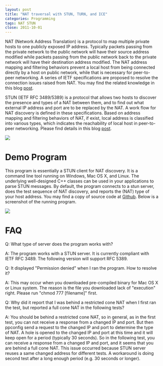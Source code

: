 ```yaml
---
layout: post
title: "NAT traversal with STUN, TURN, and ICE"
categories: Programming
tags: NAT STUN
close: 2011-10-01
---
```


<p>NAT (Network Address Translation) is a protocol to map multiple private hosts to one publicly exposed IP address. Typically packets passing from the private network to the public network will have their source address modified while packets passing from the public network back to the private network will have their destination address modified. The NAT address mapping and filtering behaviors prevent a local host from being connected directly by a host on public network, while that is necessary for peer-to-peer networking. A series of IETF specifications are proposed to resolve the connection issues raised from NAT. You may find the related knowledge in this blog <a href="#">post</a>.
	
<p>STUN (IETF RFC 3489/5389) is a protocol that allows two hosts to discover the presence and types of a NAT between them, and to find out what external IP address and port are to be replaced by the NAT. A work flow for NAT discovery is defined in these specifications. Based on address mapping and filtering behaviors of NAT, if exist, local address is classified into various types, which indicates the reachability of local host in peer-to-peer networking. Please find details in this blog <a href="#">post</a>.</p>

<img src="/images/stunclient.png" />

<h1>Demo Program</h1>
<p>This program is essentially a STUN client for NAT discovery. It is a command line tool running on Windows, Mac OS X, and Linux. The underlying well-designed C++ classes can be used in your applications to parse STUN messages. By default, the program connects to a stun server, does the test sequence of NAT discovery, and reports the (NAT) type of your host address. You may find a copy of source code at <a href="https://github.com/limlabs/stunclient" target="_blank">Github</a>. Below is a screenshot of the running program.</p>
	
<p><img src="/images/screenshot.png" /></p>

<h1>FAQ</h1>
<p>Q: What type of server does the program works with?</p>
<p>A: The program works with a STUN server. It is currently compliant with IETF RFC 3489. The following version will support RFC 5389.</p>
<p>Q: It displayed "Permission denied" when I ran the program. How to resolve it?</p>
<p>A: This may occur when you downloaded pre-compiled binary for Mac OS X or Linux system. The reason is the file you downloaded lack of "execution" right. Please run "chmod 777 [filename]" first.</p>
<p>Q: Why did it report that I was behind a restricted cone NAT when I first ran the test, but reported a full cone NAT in the following tests?</p>
<p>A: You should be behind a restricted cone NAT, so in general, as in the first test, you can not receive a response from a changed IP and port. But then ppconfig send a request to the changed IP and port to determine the type of NAT. A hole is opened to the changed IP and port at this time and it will keep open for a period (typically 30 seconds). So in the following test, you can receive a response from a changed IP and port, and it seems that you are behind a full cone NAT. This issue occurred because STUN server reuses a same changed address for different tests. A workaround is doing second test after a long enough period (e.g. 30 seconds or longer).</p>
